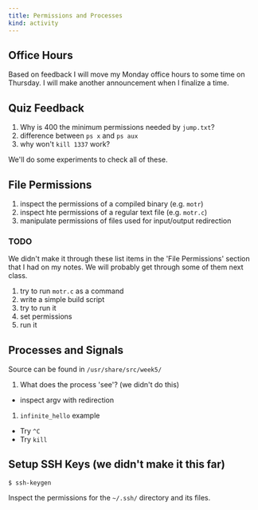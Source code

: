 ```yaml
---
title: Permissions and Processes
kind: activity
---
```


## Office Hours

Based on feedback I will move my Monday office hours to some time on
Thursday.  I will make another announcement when I finalize a time.

## Quiz Feedback
1. Why is 400 the minimum permissions needed by `jump.txt`?
1. difference between `ps x` and `ps aux`
1. why won't `kill 1337` work?

We'll do some experiments to check all of these.

## File Permissions

1. inspect the permissions of a compiled binary (e.g. `motr`)
1. inspect hte permissions of a regular text file (e.g. `motr.c`)
1. manipulate permissions of files used for input/output redirection

### TODO

We didn't make it through these list items in the 'File Permissions' section that I had on my notes. We will probably get through some of them next class.

1. try to run `motr.c` as a command
1. write a simple build script
1. try to run it
1. set permissions
1. run it

## Processes and Signals

Source can be found in `/usr/share/src/week5/`

1. What does the process 'see'? (we didn't do this)
  - inspect argv with redirection
1. `infinite_hello` example
  - Try `^C`
  - Try `kill`

## Setup SSH Keys (we didn't make it this far)

    $ ssh-keygen

Inspect the permissions for the `~/.ssh/` directory and its files.
